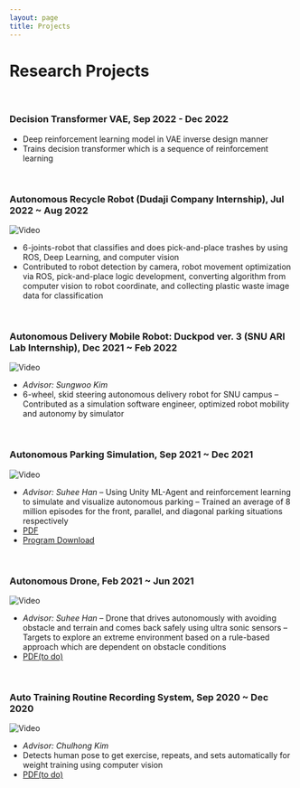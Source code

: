 ```yaml
---
layout: page
title: Projects
---
```



# Research Projects

<br/>

### Decision Transformer VAE, Sep 2022 - Dec 2022
* Deep reinforcement learning model in VAE inverse design manner
* Trains decision transformer which is a sequence of reinforcement learning


<br/>


### Autonomous Recycle Robot (Dudaji Company Internship), Jul 2022 ~ Aug 2022
![Video](/assets/video/bmi_pnp.gif)
* 6-joints-robot that classifies and does pick-and-place trashes by using ROS, Deep Learning, and computer vision
* Contributed to robot detection by camera, robot movement optimization via ROS, pick-and-place logic development,
converting algorithm from computer vision to robot coordinate, and collecting plastic waste image data for classification

<br/>

### Autonomous Delivery Mobile Robot: Duckpod ver. 3 (SNU ARI Lab Internship), Dec 2021 ~ Feb 2022
![Video](/assets/video/duckpod.gif)
* _Advisor: Sungwoo Kim_
* 6-wheel, skid steering autonomous delivery robot for SNU campus
– Contributed as a simulation software engineer, optimized robot mobility and autonomy by simulator

<br/>

### Autonomous Parking Simulation, Sep 2021 ~ Dec 2021
![Video](/assets\video\AutoPark.gif) 
* _Advisor: Suhee Han_
– Using Unity ML-Agent and reinforcement learning to simulate and visualize autonomous parking
– Trained an average of 8 million episodes for the front, parallel, and diagonal parking situations respectively  
* [PDF](/assets/pdf/Autonomous%20Parking%20Simulation%20Using%20Reinforcement%20Learning.pdf)  
* [Program Download](https://drive.google.com/file/d/1nP-ikZiklXb_1zPpwrG-GXffE2ixzpMr/view?usp=sharing)

<br/>

### Autonomous Drone, Feb 2021 ~ Jun 2021
![Video](/assets\video\autodrone.gif)
* _Advisor: Suhee Han_ 
– Drone that drives autonomously with avoiding obstacle and terrain and comes back safely using ultra sonic sensors
– Targets to explore an extreme environment based on a rule-based approach which are dependent on obstacle conditions
* [PDF(to do)]()

<br/>

### Auto Training Routine Recording System, Sep 2020 ~ Dec 2020
![Video](/assets\video\autorecoder.gif)
* _Advisor: Chulhong Kim_
* Detects human pose to get exercise, repeats, and sets automatically for weight training using computer vision
* [PDF(to do)]()

<br/>